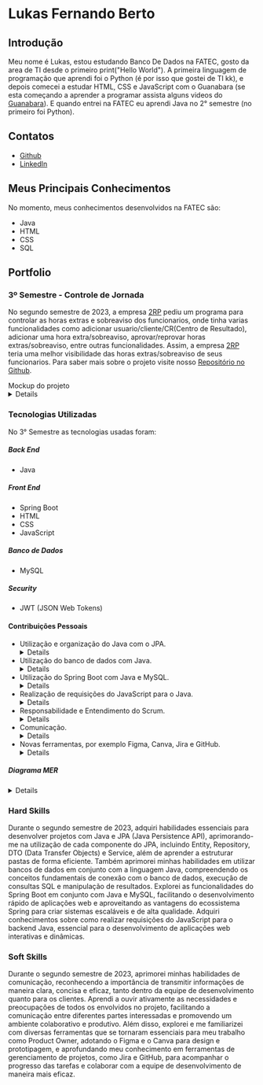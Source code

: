 # Lukas Fernando Berto

## Introdução
Meu nome é Lukas, estou estudando Banco De Dados na FATEC, gosto da area de TI desde o primeiro print("Hello World"). A primeira linguagem de programação que aprendi foi o Python (é por isso que gostei de TI kk), e depois comecei a estudar HTML, CSS e JavaScript com o Guanabara (se esta começando a aprender a programar assista alguns videos do [Guanabara](https://www.youtube.com/@CursoemVideo)). E quando entrei na FATEC eu aprendi Java no 2° semestre (no primeiro foi Python).

## Contatos
* [Github](https://github.com/LukasFernando)
* [LinkedIn](https://www.linkedin.com/)

## Meus Principais Conhecimentos
No momento, meus conhecimentos desenvolvidos na FATEC são:
* Java
* HTML
* CSS
* SQL

## Portfolio
### 3º Semestre - Controle de Jornada
No segundo semestre de 2023, a empresa [2RP](https://2rpnet.com.br/) pediu um programa para controlar as horas extras e sobreaviso dos funcionarios, onde tinha varias funcionalidades como adicionar usuario/cliente/CR(Centro de Resultado), adicionar uma hora extra/sobreaviso, aprovar/reprovar horas extras/sobreaviso, entre outras funcionalidades. Assim, a empresa [2RP](https://2rpnet.com.br/) teria uma melhor visibilidade das horas extras/sobreaviso de seus funcionarios. Para saber mais sobre o projeto visite nosso [Repositório no Github](https://github.com/LukasFernando/FATEC-API-3_Semestre-Dragon).

<div> Mockup do projeto </div>
<details>
 
 ![2023-10-03-22-48-40](https://github.com/dragonfatec/Projeto-web/assets/94874696/78bfbdb7-6a59-4ebf-8093-bcbd70001a35)

</details>

### Tecnologias Utilizadas
No 3° Semestre as tecnologias usadas foram: 
##### **Back End**
  * Java
##### **Front End** 
  * Spring Boot
  * HTML
  * CSS
  * JavaScript
##### **Banco de Dados** 
  * MySQL
##### **Security**
  * JWT (JSON Web Tokens)
    
#### Contribuições Pessoais
* Utilização e organização do Java com o JPA. <details> Durante o segundo semestre de 2023, adquiri habilidades essenciais para desenvolver projetos com Java e JPA (Java Persistence API). Aprofundei-me na utilização de cada componente do JPA, incluindo Entity, Repository, DTO (Data Transfer Objects) e Service, além de aprender a estruturar minhas pastas de forma eficiente. Essa organização contribuiu significativamente para a clareza e manutenção do código, facilitando a implementação e evolução do projeto ao longo do tempo. </details>
* Utilização do banco de dados com Java. <details> Durante o segundo semestre de 2023, aprimorei minhas habilidades em utilizar bancos de dados em conjunto com a linguagem Java. Compreendi os conceitos fundamentais de conexão com o banco de dados, execução de consultas SQL e manipulação de resultados. Essa competência é essencial para o desenvolvimento de aplicações robustas e escaláveis, permitindo o armazenamento e recuperação eficientes de dados necessários para o funcionamento do sistema. </details>
* Utilização do Spring Boot com Java e MySQL. <details> No segundo semestre de 2023, explorei as funcionalidades do Spring Boot em conjunto com Java e MySQL. O Spring Boot oferece uma estrutura poderosa para o desenvolvimento rápido de aplicações, facilitando a configuração e o gerenciamento de dependências. Com o suporte integrado ao MySQL, pude desenvolver aplicações web de forma ágil e eficaz, aproveitando as vantagens do ecossistema Spring para criar sistemas escaláveis e de alta qualidade. </details>
* Realização de requisições do JavaScript para o Java. <details> Durante o segundo semestre de 2023, adquiri conhecimentos sobre como realizar requisições do JavaScript para o backend Java. Essa habilidade é essencial para o desenvolvimento de aplicações web interativas e dinâmicas, permitindo a comunicação assíncrona entre o frontend e o backend. Por meio do Spring Boot, pude implementar funcionalidades que respondem de forma rápida e eficiente às solicitações dos usuários, proporcionando uma experiência fluida e responsiva. </details>
* Responsabilidade e Entendimento do Scrum. <details> Durante o segundo semestre de 2023, dediquei-me a compreender melhor meu papel como Product Owner (PO) dentro do framework Scrum. Como PO, aprendi a gerenciar o backlog do produto, priorizar as necessidades dos clientes e facilitar a entrega contínua de valor. Além disso, explorei os princípios e práticas do Scrum, entendendo como as iterações, reuniões e artefatos contribuem para o desenvolvimento ágil de projetos. </details>
* Comunicação. <details> Aprimorei minhas habilidades de comunicação de forma significativa durante o segundo semestre de 2023. Reconheci a importância de transmitir informações de maneira clara, concisa e eficaz, tanto dentro da equipe de desenvolvimento quanto para os clientes. Aprendi a ouvir ativamente as necessidades e preocupações de todos os envolvidos no projeto, facilitando a comunicação entre diferentes partes interessadas e promovendo um ambiente colaborativo e produtivo. </details>
* Novas ferramentas, por exemplo Figma, Canva, Jira e GitHub. <details> Durante o segundo semestre de 2023, explorei e me familiarizei com diversas ferramentas que se tornaram essenciais para o meu trabalho como Product Owner. No campo do design e prototipagem, adotei o Figma e o Canva, permitindo-me criar wireframes e mockups de forma mais eficiente e colaborativa. Além disso, aprofundei meu conhecimento em ferramentas de gerenciamento de projetos, como Jira e GitHub, utilizando-as para acompanhar o progresso das tarefas, gerenciar o backlog e colaborar com a equipe de desenvolvimento de maneira mais eficaz. </details>

##### Diagrama MER 
<details>

![image](https://github.com/dragonfatec/Projeto-web/assets/107444159/63630370-4875-4d81-932c-e9126994a1b0)

</details>

### Hard Skills
Durante o segundo semestre de 2023, adquiri habilidades essenciais para desenvolver projetos com 
Java e JPA (Java Persistence API), aprimorando-me na utilização de cada componente do JPA, incluindo 
Entity, Repository, DTO (Data Transfer Objects) e Service, além de aprender a estruturar pastas 
de forma eficiente. Também aprimorei minhas habilidades em utilizar bancos de dados em conjunto com a 
linguagem Java, compreendendo os conceitos fundamentais de conexão com o banco de dados, execução de 
consultas SQL e manipulação de resultados. Explorei as funcionalidades do Spring Boot em conjunto com 
Java e MySQL, facilitando o desenvolvimento rápido de aplicações web e aproveitando as vantagens do 
ecossistema Spring para criar sistemas escaláveis e de alta qualidade. Adquiri conhecimentos sobre 
como realizar requisições do JavaScript para o backend Java, essencial para o desenvolvimento de 
aplicações web interativas e dinâmicas.


### Soft Skills
Durante o segundo semestre de 2023, aprimorei minhas habilidades de comunicação, reconhecendo a importância 
de transmitir informações de maneira clara, concisa e eficaz, tanto dentro da equipe de desenvolvimento 
quanto para os clientes. Aprendi a ouvir ativamente as necessidades e preocupações de todos os envolvidos 
no projeto, facilitando a comunicação entre diferentes partes interessadas e promovendo um ambiente 
colaborativo e produtivo. Além disso, explorei e me familiarizei com diversas ferramentas que se tornaram 
essenciais para meu trabalho como Product Owner, adotando o Figma e o Canva para design e prototipagem, e 
aprofundando meu conhecimento em ferramentas de gerenciamento de projetos, como Jira e GitHub, para acompanhar 
o progresso das tarefas e colaborar com a equipe de desenvolvimento de maneira mais eficaz.

